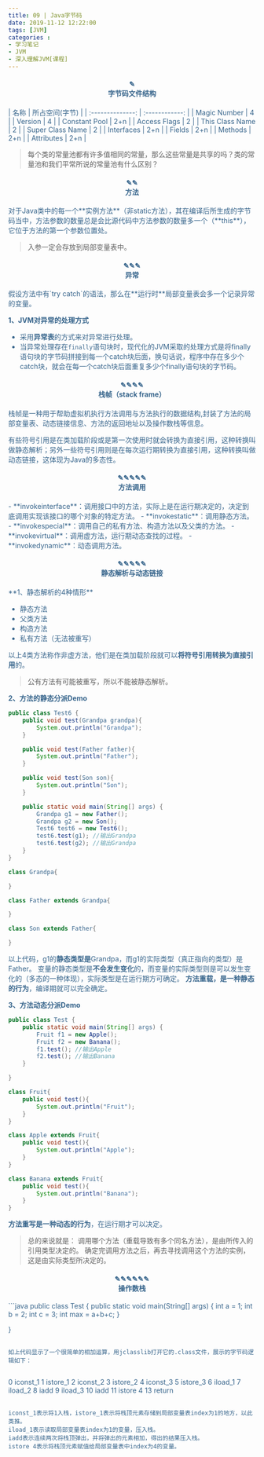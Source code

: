 ```yaml
---
title: 09 | Java字节码
date: 2019-11-12 12:22:00
tags: [JVM]
categories :
- 学习笔记
- JVM
- 深入理解JVM[课程]
---
```


<center> <h4><font color = "#36648B">✎</br>字节码文件结构</center>
|       名称       | 所占空间(字节) |
| :--------------: | :------------: |
|   Magic Number   |       4        |
|     Version      |       4        |
|  Constant Pool   |      2+n       |
|   Access Flags   |       2        |
| This Class Name  |       2        |
| Super Class Name |       2        |
|    Interfaces    |      2+n       |
|      Fields      |      2+n       |
|     Methods      |      2+n       |
|    Attributes    |      2+n       |

> 每个类的常量池都有许多值相同的常量，那么这些常量是共享的吗？类的常量池和我们平常所说的常量池有什么区别？

<center> <h4><font color = "#36648B">✎✎</br>方法</center>
对于Java类中的每一个**实例方法**（非static方法），其在编译后所生成的字节码当中，方法参数的数量总是会比源代码中方法参数的数量多一个（**this**），它位于方法的第一个参数位置处。

> 入参一定会存放到局部变量表中。


<center> <h4><font color = "#36648B">✎✎✎</br>异常</center>
假设方法中有`try catch`的语法，那么在**运行时**局部变量表会多一个记录异常的变量。

**1、JVM对异常的处理方式**

- 采用**异常表**的方式来对异常进行处理。
- 当异常处理存在`finally`语句块时，现代化的JVM采取的处理方式是将finally语句块的字节码拼接到每一个catch块后面，换句话说，程序中存在多少个catch块，就会在每一个catch块后面重复多少个finally语句块的字节码。


<center> <h4><font color = "#36648B">✎✎✎✎</br>栈帧（stack frame）</center>
栈帧是一种用于帮助虚拟机执行方法调用与方法执行的数据结构,封装了方法的局部变量表、动态链接信息、方法的返回地址以及操作数栈等信息。

有些符号引用是在类加载阶段或是第一次使用时就会转换为直接引用，这种转换叫做静态解析；另外一些符号引用则是在每次运行期转换为直接引用，这种转换叫做动态链接，这体现为Java的多态性。

<center> <h4><font color = "#36648B">✎✎✎✎✎</br>方法调用</center>
- **invokeinterface**：调用接口中的方法，实际上是在运行期决定的，决定到底调用实现该接口的哪个对象的特定方法。
- **invokestatic**：调用静态方法。
- **invokespecial**：调用自己的私有方法、构造方法以及父类的方法。
- **invokevirtual**：调用虚方法，运行期动态查找的过程。
- **invokedynamic**：动态调用方法。

<center> <h4><font color = "#36648B">✎✎✎✎✎</br>静态解析与动态链接</center>
**1、静态解析的4种情形**

- 静态方法
- 父类方法
- 构造方法
- 私有方法（无法被重写）

以上4类方法称作非虚方法，他们是在类加载阶段就可以**将符号引用转换为直接引用**的。

> 公有方法有可能被重写，所以不能被静态解析。

**2、方法的静态分派Demo**
```java
public class Test6 {
    public void test(Grandpa grandpa){
        System.out.println("Grandpa");
    }

    public void test(Father father){
        System.out.println("Father");
    }

    public void test(Son son){
        System.out.println("Son");
    }

    public static void main(String[] args) {
        Grandpa g1 = new Father();
        Grandpa g2 = new Son();
        Test6 test6 = new Test6();
        test6.test(g1); //输出Grandpa
        test6.test(g2); //输出Grandpa
    }
}

class Grandpa{

}

class Father extends Grandpa{

}

class Son extends Father{

}
```
以上代码，g1的**静态类型是**Grandpa，而g1的实际类型（真正指向的类型）是Father。
变量的静态类型是**不会发生变化**的，而变量的实际类型则是可以发生变化的（多态的一种体现），实际类型是在运行期方可确定。
**方法重载，是一种静态的行为**，编译期就可以完全确定。

**3、方法动态分派Demo**
```java
public class Test {
    public static void main(String[] args) {
        Fruit f1 = new Apple();
        Fruit f2 = new Banana();
        f1.test(); //输出Apple
        f2.test(); //输出Banana
    }

}

class Fruit{
    public void test(){
        System.out.println("Fruit");
    }
}

class Apple extends Fruit{
    public void test(){
        System.out.println("Apple");
    }
}

class Banana extends Fruit{
    public void test(){
        System.out.println("Banana");
    }
}
```

**方法重写是一种动态的行为**，在运行期才可以决定。

> 总的来说就是：
调用哪个方法（重载导致有多个同名方法），是由所传入的引用类型决定的。
确定完调用方法之后，再去寻找调用这个方法的实例，这是由实际类型所决定的。









<center> <h4><font color = "#36648B">✎✎✎✎✎✎</br>操作数栈</center>
```java
public class Test {
    public static void main(String[] args) {
        int a = 1;
        int b = 2;
        int c = 3;
        int max = a+b+c;
    }

}
```

如上代码显示了一个很简单的相加运算，用jclasslib打开它的.class文件，展示的字节码逻辑如下：


```
0 iconst_1
1 istore_1
2 iconst_2
3 istore_2
4 iconst_3
5 istore_3
6 iload_1
7 iload_2
8 iadd
9 iload_3
10 iadd
11 istore 4
13 return
```

iconst_1表示将1入栈，istore_1表示将栈顶元素存储到局部变量表index为1的地方，以此类推。
iload_1表示读取局部变量表index为1的变量，压入栈。
iadd表示连续两次将栈顶弹出，并将弹出的元素相加，得出的结果压入栈。
istore 4表示将栈顶元素赋值给局部变量表中index为4的变量。

